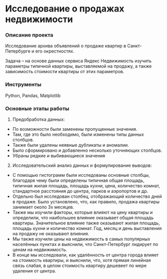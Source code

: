 # Исследование о продажах недвижимости
### Описание проекта
Исследование архива объявлений о продаже квартир в Санкт-Петербурге и его окрестностях.

Задача – на основе данных сервиса Яндекс Недвижимость изучить параметры типичной квартиры, выставляемой на продажу, а также зависимость стоимости квартиры от этих параметров.

### Инструменты
Python, Pandas, Matplotlib

### Основные этапы работы
1. Предобработка данных:
- По возможности были заменены пропущенные значения. 
- Там, где это было необходимо, были изменены типы данных столбцов. 
- Также были удалены неявные дубликаты и аномалии.
- Было сформировано и добавленно несколько уточняющих столбцов.
- Убраны редкие и выбивающиеся значения
2. Исследовательский анализ данных и формулирование выводов:
- С помощью гистограмм были исследованы основные столбцы, благодаря чему были определены типичная общая площадь, типичная жилая площадь, площадь кухни, цена, количество комнат, стандартное расстояния до центра, парков и аэропортов и др.
- Отдельно был исследован столбец, отображающий количество дней в продаже. Было установлено, что, как правило, продажа квартиры занимает около 3х месяцев.
- Также мы изучили факторы, которые влияют на цену квартиры и определили, что наибольшее влияние оказывает общая площадь квартиры. Значительное влияние также оказывают жилая площадь, площадь кухни и количество комнат. Год, месяц и день выставления на продажу не оказывают влияния.
- Мы также изучили цены на недвижимость в самых популярных населённых пунктах и выяснили, что Санкт-Петербург лидирует по ценам на недвижимость.
- В конце мы исследовали, как удалённость от центра города влияет на стоимость квартиры, и выяснили, что, хотя прямая линейная связь слабая, в целом стоимость квартиру дешевеет по мере удаления от центра.

